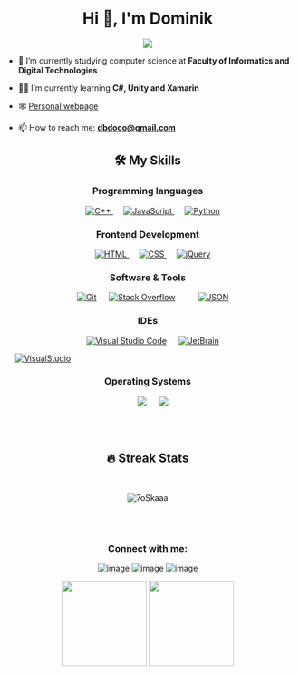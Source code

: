 <h1 align="center">Hi 👋, I'm Dominik</h1>
<p align="center">
  <a href="https://github.com/DenverCoder1/readme-typing-svg"><img src="https://readme-typing-svg.herokuapp.com?lines=Computer+Science+Student;Always%20learning%20new%20things&center=true&width=500&height=50"></a>
</p>


- 🏫 I’m currently studying computer science at **Faculty of Informatics and Digital Technologies**

- 🧙🏻 I’m currently learning **C#, Unity and Xamarin**

- 🕸️ <a href="https://dbdoco.github.io/Portfolio-website/">Personal webpage</a>

- 📫 How to reach me: **dbdoco@gmail.com**

<h2 align= "center">🛠️ My Skills</h2>

<h3 align= "center">Programming languages</h3>

<p align="center"> 
  &emsp;
  <a href="https://www.w3schools.com/cpp/" target="_blank"> 
    <img alt="C++" src="https://img.shields.io/badge/c++-%2300599C.svg?style=for-the-badge&logo=c%2B%2B&logoColor=white">
  </a> 
  &emsp;
  <a href="https://developer.mozilla.org/en-US/docs/Web/JavaScript" target="_blank"> 
     <img alt="JavaScript" src="https://img.shields.io/badge/javascript-%23323330.svg?style=for-the-badge&logo=javascript&logoColor=%23F7DF1E">
   </a>
  &emsp;
   <a href="https://www.python.org" target="_blank">
    <img alt="Python" src="https://img.shields.io/badge/python-3670A0?style=for-the-badge&logo=python&logoColor=ffdd54">
  </a>
</p>

<h3 align= "center">Frontend Development</h3>
<p align="center"> 
  &emsp; 
  <a href="https://www.w3.org/html/" target="_blank"> 
   <img alt="HTML" src="https://img.shields.io/badge/html5-%23E34F26.svg?style=for-the-badge&logo=html5&logoColor=white">
  </a>   
  &emsp;
  <a href="https://www.w3schools.com/css/" target="_blank">
    <img alt="CSS" src="https://img.shields.io/badge/css3-%231572B6.svg?style=for-the-badge&logo=css3&logoColor=white">
  </a>
    &emsp;
  <a href="https://jquery.com/" target="_blank">
    <img alt="jQuery" src="https://img.shields.io/badge/jquery-%230769AD.svg?style=for-the-badge&logo=jquery&logoColor=white">
  </a> 
</p>

<h3 align= "center">Software & Tools</h3>
 
<p align="center">
  &emsp;
    <a href="https://git-scm.com/"><img alt="Git" src="https://img.shields.io/badge/git-%23F05033.svg?style=for-the-badge&logo=git&logoColor=white"></a>
  &emsp;
    <a href="https://stackoverflow.com/"><img alt="Stack Overflow" src="https://img.shields.io/badge/-Stackoverflow-FE7A16?style=for-the-badge&logo=stack-overflow&logoColor=white"></a>
  &emsp;
    <a href="https://img.shields.io/badge/GeeksforGeeks-gray?style=for-the-badge&logo=geeksforgeeks&logoColor=35914c"></a>
  &emsp;
    <a href="https://www.json.org/json-en.html"><img alt="JSON" img src="https://img.shields.io/badge/JWT-black?style=for-the-badge&logo=JSON%20web%20tokens"></a>
</p>

<h3 align= "center">IDEs</h3>
 
<p align="center">
  &emsp;
    <a href="https://code.visualstudio.com/"><img alt="Visual Studio Code" src="https://img.shields.io/badge/Visual%20Studio%20Code-0078d7.svg?style=for-the-badge&logo=visual-studio-code&logoColor=white"></a>
  &emsp;
    <a href="https://www.jetbrains.com/"><img alt="JetBrain" src="https://img.shields.io/badge/CLion-black?style=for-the-badge&logo=clion&logoColor=white" /></a>
</p>
  &emsp;
    <a href="https://visualstudio.microsoft.com/"><img alt="VisualStudio" src="https://img.shields.io/badge/Visual%20Studio-5C2D91.svg?style=for-the-badge&logo=visual-studio&logoColor=white" /></a>
</p>

<h3 align= "center">Operating Systems</h3>
 
<p align="center">
  &emsp;
    <a href="https://github.com/torvalds/linux"><img src="https://img.shields.io/badge/Linux-FCC624?style=for-the-badge&logo=linux&logoColor=black"></a>
  &emsp;
    <a href="https://www.microsoft.com/hr-hr/windows?r=1"><img src="https://img.shields.io/badge/Windows-0078D6?style=for-the-badge&logo=windows&logoColor=white"></a>  
</p>
<br>
<br>

<h2 align="center"> 🔥 Streak Stats</h2>
<br>
<p align="center"><img src="https://github-readme-streak-stats.herokuapp.com?user=DBDoco&theme=black-ice&date_format=n%2Fj%5B%2FY%5D)" alt="7oSkaaa" /></p>

<br>
<br>

<h3 align="center">Connect with me:</h3>
<div align="center">

[![image](https://img.shields.io/badge/LinkedIn-0077B5?style=for-the-badge&logo=linkedin&logoColor=white)](https://www.linkedin.com/in/dominik-bedenic-469498136/)
[![image](https://img.shields.io/badge/Instagram-E4405F?style=for-the-badge&logo=instagram&logoColor=white)](https://www.instagram.com/dotdoco/)
[![image](https://img.shields.io/badge/Gmail-D14836?style=for-the-badge&logo=gmail&logoColor=white)](mailto:dbdoco@gmail.com)
  
</div>

<p align= "center">
  <img height= "150" src="https://github-readme-stats.vercel.app/api?username=DBDoco&theme=react&show_icons=true&include_all_commits=true" />
  <img height= "150" src="https://github-readme-stats.vercel.app/api/top-langs/?username=DBDoco&theme=react&layout=compact&hide=clarion" />
</p>
